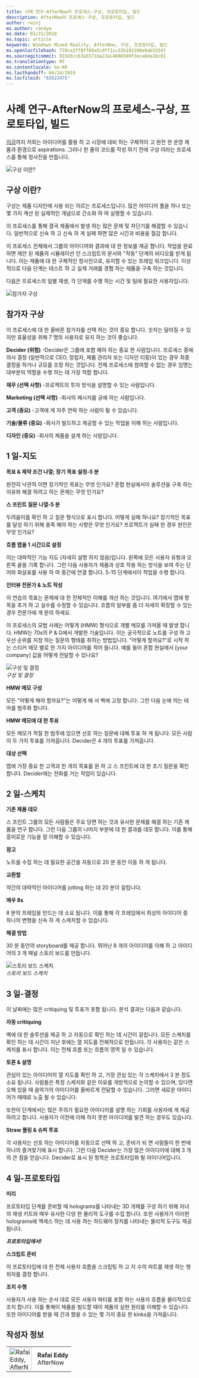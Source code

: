 ```yaml
---
title: 사례 연구-AfterNow의 프로세스-구상, 프로토타입, 빌드
description: AfterNow의 프로세스-구상, 프로토타입, 빌드
author: rwinj
ms.author: randyw
ms.date: 03/21/2018
ms.topic: article
keywords: Windows Mixed Reality, AfterNow, 구상, 프로토타입, 빌드
ms.openlocfilehash: 778ce2ff8ff69a5cdff1cc22b192100a9ab33347
ms.sourcegitcommit: 915d3cc63a5571ba22ac4608589f3eca8da1bc81
ms.translationtype: MT
ms.contentlocale: ko-KR
ms.lasthandoff: 04/24/2019
ms.locfileid: "63523475"
---
```

# <a name="case-study---afternows-process---envisioning-prototyping-building"></a>사례 연구-AfterNow의 프로세스-구상, 프로토타입, 빌드

[지금](https://www.afternow.io/)까지 저희는 아이디어를 활용 하 고 시장에 대비 하는 구체적이 고 완전 한 운영 제품과 환경으로 aspirations. 그러나 한 줄의 코드를 작성 하기 전에 구상 이라는 프로세스를 통해 청사진을 만듭니다.

![구상 이란?](images/whatisenvisioning-640px.png)

## <a name="what-is-envisioning"></a>구상 이란?

구상는 제품 디자인에 사용 되는 이르는 프로세스입니다. 많은 아이디어 풀을 하나 또는 몇 가지 계산 된 실제적인 개념으로 간소화 하 여 실행할 수 있습니다.

이 프로세스를 통해 결국 제품에서 발생 하는 많은 문제 및 차단기를 해결할 수 있습니다. 일반적으로 신속 하 고 신속 하 게 실패 하면 많은 시간과 비용을 절감 합니다.

이 프로세스 전체에서 그룹의 아이디어와 결과에 대 한 정보를 제공 합니다. 작업을 완료 하면 제안 된 제품의 시뮬레이션 인 스크립트의 문서와 "작동" 단계의 비디오를 받게 됩니다. 이는 제품에 대 한 구체적인 청사진으로, 유지할 수 있는 프레임 워크입니다. 이상적으로 다음 단계는 테스트 하 고 실제 거래를 경험 하는 제품을 구축 하는 것입니다.

다음은 프로세스의 일별 재생, 각 단계를 수행 하는 시간 및 팀에 필요한 사용자입니다.

![참가자 구상](images/envisioning-participants-640px.png)

## <a name="envisioning-participants"></a>참가자 구상

이 프로세스에 대 한 올바른 참가자를 선택 하는 것이 중요 합니다. 숫자는 달라질 수 있지만 효율성을 위해 7 명의 사용자로 유지 하는 것이 좋습니다.

**Decider (위험)** -Decider은 그룹에 포함 해야 하는 중요 한 사람입니다. 프로세스 중에 의사 결정 (일반적으로 CEO, 창립자, 제품 관리자 또는 디자인 티핑)이 있는 경우 최종 결정을 하거나 규모를 조정 하는 것입니다. 전체 프로세스에 참여할 수 없는 경우 임명는 대부분의 역할을 수행 하는 데 가장 적합 합니다.

**재무 (선택 사항)** -프로젝트의 투자 방식을 설명할 수 있는 사람입니다.

**Marketing (선택 사항)** -회사의 메시지를 공예 하는 사람입니다.

**고객 (중요)** -고객에 게 자주 연락 하는 사람이 될 수 있습니다.

**기술/물류 (중요)** -회사가 빌드하고 제공할 수 있는 작업을 이해 하는 사람입니다.

**디자인 (중요)** -회사의 제품을 설계 하는 사람입니다.

## <a name="day-1---map"></a>1 일-지도

**목표 & 제약 조건 나열; 장기 목표 설정-5 분**

완전히 낙관적 이면 장기적인 목표는 무엇 인가요? 혼합 현실에서이 솔루션을 구축 하는 이유와 해결 하려고 하는 문제는 무엇 인가요?

**스 프린트 질문 나열-5 분**

두려움이를 확인 하 고 질문 형식으로 표시 합니다. 어떻게 실패 하나요? 장기적인 목표를 달성 하기 위해 충족 해야 하는 사항은 무엇 인가요? 프로젝트가 실패 한 경우 원인은 무엇 인가요?

**흐름 맵을 1 시간으로 설정**

이는 대략적인 기능 지도 (자세히 설명 하지 않음)입니다. 왼쪽에 모든 사용자 유형과 오른쪽 끝을 기록 합니다. 그런 다음 사용자가 제품과 상호 작용 하는 방식을 보여 주는 단어와 화살표를 사용 하 여 중간에 연결 합니다. 5-15 단계에서이 작업을 수행 합니다.

**인터뷰 전문가 & 노트 작성**

이 연습의 목표는 문제에 대 한 전체적인 이해를 개선 하는 것입니다. 여기에서 맵에 항목을 추가 하 고 실수를 수정할 수 있습니다. 흐름의 일부를 좀 더 자세히 확장할 수 있는 경우 전문가에 게 문의 하세요.

이 프로세스의 모범 사례는 어떻게 (HMW) 형식으로 개별 메모를 가져올 때 발생 합니다. HMW는 70s의 P & G에서 개발한 기술입니다. 이는 궁극적으로 노트를 구성 하 고 우선 순위를 지정 하는 질문의 형태를 취하는 방법입니다. "어떻게 할까요?"로 시작 하는 스티커 메모 별로 한 가지 아이디어를 적어 둡니다. 예를 들어 혼합 현실에서 [your company] 값을 어떻게 전달할 수 있나요?

![구성 및 결정](images/organize-and-decide-640px.png)<br>
*구성 및 결정*

**HMW 메모 구성**

모든 "어떻게 해야 할까요?"는 어떻게 해 서 벽에 고정 합니다. 그런 다음 눈에 띄는 테마를 범주화 합니다.

**HMW 메모에 대 한 투표**

모든 메모가 적절 한 범주에 있으면 선호 하는 질문에 대해 투표 하 게 됩니다. 모든 사람이 두 가지 투표를 가져옵니다. Decider은 4 개의 투표를 가져옵니다.

**대상 선택**

맵에 가장 중요 한 고객과 한 개의 목표를 원 하 고 스 프린트에 대 한 초기 질문을 확인 합니다. Decider에는 전화를 거는 작업이 있습니다.

## <a name="day-2---sketch"></a>2 일-스케치

**기존 제품 데모**

스 프린트 그룹의 모든 사람들은 주요 당면 하는 것과 유사한 문제를 해결 하는 기존 제품을 연구 합니다. 그런 다음 그룹의 나머지 부분에 대 한 결과를 데모 합니다. 이를 통해 흥미로운 기능을 잘 이해할 수 있습니다.

**참고**

노트를 수집 하는 데 필요한 공간을 자동으로 20 분 동안 이동 하 게 됩니다.

**교환할**

약간의 대략적인 아이디어를 jotting 하는 데 20 분이 걸립니다.

**매우 8s**

8 분의 프레임을 만드는 데 소요 됩니다. 이를 통해 각 프레임에서 최상의 아이디어 중 하나의 변형을 신속 하 게 스케치할 수 있습니다.

**해결 방법**

30 분 동안의 storyboard를 제공 합니다. 뛰어난 8 개의 아이디어를 이해 하 고 아이디어의 3 개 패널 스토리 보드를 만듭니다.

![스토리 보드 스케치](images/sketching-storyboards-640px.png)<br>
*스토리 보드 스케치*

## <a name="day-3---decide"></a>3 일-결정

이 날짜에는 많은 critiquing 및 투표가 포함 됩니다. 분석 결과는 다음과 같습니다.

**자동 critiquing**

벽에 대 한 솔루션을 제공 하 고 자동으로 확인 하는 데 시간이 걸립니다. 모든 스케치를 확인 하는 데 시간이 지난 후에는 열 지도를 전체적으로 만듭니다. 각 사용자는 같은 스케치를 표시 합니다. 이는 전체 흐름 또는 흐름의 영역 일 수 있습니다.

**토론 & 설명**

관심이 있는 아이디어의 열 지도를 확인 하 고, 가장 관심 있는 각 스케치에서 3 분 정도 소요 됩니다. 사람들은 특정 스케치와 같은 이유를 개방적으로 논의할 수 있으며, 있다면 오해 있을 때 음악가의 아이디어를 올바르게 전달할 수 있습니다. 그러면 새로운 아이디어가 때때로 노출 될 수 있습니다.

또한이 단계에서는 많은 주의가 필요한 아이디어를 설명 하는 기회를 사용자에 게 제공 하려고 합니다. 사용자가 이전에 이해 하지 못한 아이디어를 발견 하는 경우도 있습니다.

**Straw 폴링 & 슈퍼 투표**

각 사용자는 선호 하는 아이디어를 자동으로 선택 하 고, 준비가 되 면 사람들이 한 번에 하나의 즐겨찾기에 표시 합니다. 그런 다음 Decider는 가장 많은 아이디어에 대해 3 개의 큰 점을 얻습니다. Decider로 표시 된 항목은 프로토타입화 될 아이디어입니다.

## <a name="day-4---prototype"></a>4 일-프로토타입

**미리**

프로토타입 단계를 준비할 때 holograms를 나타내는 3D 개체를 구성 하기 위해 자녀의 재생 키트와 매우 유사한 다양 한 물리적 도구를 수집 합니다. 또한 사용자가 이러한 holograms에 액세스 하는 데 사용 하는 하드웨어 장치를 나타내는 물리적 도구도 제공 됩니다.

***프로토타입에서!***

**스크립트 준비**

이 프로토타입에 대 한 전체 사용자 흐름을 스크립팅 하 고 지 수의 파트를 재생 하는 행위자를 결정 합니다.

**조치 수행**

사용자가 사용 하는 순서 대로 모든 사용자 파티를 포함 하는 사용자 흐름을 물리적으로 조치 합니다. 이를 통해이 제품을 빌드할 때이 제품의 실현 원리를 이해할 수 있습니다. 또한 아이디어를 받을 때 간과 했을 수 있는 몇 가지 중요 한 kinks을 가져옵니다.

## <a name="about-the-author"></a>작성자 정보

<table style="border-collapse:collapse">
<tr>
<td style="border:0" width="60"><img alt="Rafai Eddy, AfterNow" width="60" height="60" src="images/kurohyo1-60px.png"></td>
<td style="border:0"><b>Rafai Eddy</b><br>AfterNow</td>
</tr>
</table>

